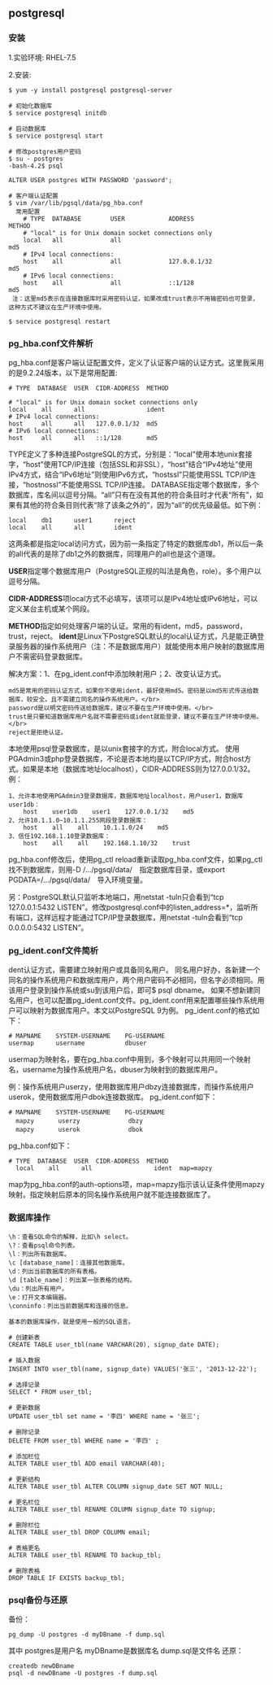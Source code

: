 ## postgresql

### 安装
1.实验环境: RHEL-7.5

2.安装:
```
$ yum -y install postgresql postgresql-server

# 初始化数据库
$ service postgresql initdb

# 启动数据库
$ service postgresql start

# 修改postgres用户密码
$ su - postgres
-bash-4.2$ psql

ALTER USER postgres WITH PASSWORD 'password';

# 客户端认证配置
$ vim /var/lib/pgsql/data/pg_hba.conf
  常用配置
    # TYPE  DATABASE        USER            ADDRESS                 METHOD
    # "local" is for Unix domain socket connections only
    local   all             all                                     md5
    # IPv4 local connections:
    host    all             all             127.0.0.1/32            md5
    # IPv6 local connections:
    host    all             all             ::1/128                 md5
 注：这里md5表示在连接数据库时采用密码认证，如果改成trust表示不用输密码也可登录，这种方式不建议在生产环境中使用。
 
$ service postgresql restart

```

### pg_hba.conf文件解析
pg_hba.conf是客户端认证配置文件，定义了认证客户端的认证方式。这里我采用的是9.2.24版本，以下是常用配置:
```
# TYPE  DATABASE  USER  CIDR-ADDRESS  METHOD
 
# "local" is for Unix domain socket connections only
local    all      all                 ident
# IPv4 local connections:
host     all      all   127.0.0.1/32  md5
# IPv6 local connections:
host     all      all   ::1/128       md5
```
TYPE定义了多种连接PostgreSQL的方式，分别是：“local”使用本地unix套接字，“host”使用TCP/IP连接（包括SSL和非SSL），“host”结合“IPv4地址”使用IPv4方式，结合“IPv6地址”则使用IPv6方式，“hostssl”只能使用SSL TCP/IP连接，“hostnossl”不能使用SSL TCP/IP连接。
DATABASE指定哪个数据库，多个数据库，库名间以逗号分隔。“all”只有在没有其他的符合条目时才代表“所有”，如果有其他的符合条目则代表“除了该条之外的”，因为“all”的优先级最低。如下例：
```
local    db1      user1      reject
local    all      all        ident
```
这两条都是指定local访问方式，因为前一条指定了特定的数据库db1，所以后一条的all代表的是除了db1之外的数据库，同理用户的all也是这个道理。

**USER**指定哪个数据库用户（PostgreSQL正规的叫法是角色，role）。多个用户以逗号分隔。

**CIDR-ADDRESS**项local方式不必填写，该项可以是IPv4地址或IPv6地址，可以定义某台主机或某个网段。

**METHOD**指定如何处理客户端的认证。常用的有ident，md5，password，trust，reject。
**ident**是Linux下PostgreSQL默认的local认证方式，凡是能正确登录服务器的操作系统用户（注：不是数据库用户）就能使用本用户映射的数据库用户不需密码登录数据库。

解决方案：1、在pg_ident.conf中添加映射用户；2、改变认证方式。
```
md5是常用的密码认证方式，如果你不使用ident，最好使用md5。密码是以md5形式传送给数据库，较安全，且不需建立同名的操作系统用户。</br>
password是以明文密码传送给数据库，建议不要在生产环境中使用。</br>
trust是只要知道数据库用户名就不需要密码或ident就能登录，建议不要在生产环境中使用。</br>
reject是拒绝认证。
```

本地使用psql登录数据库，是以unix套接字的方式，附合local方式。
使用PGAdmin3或php登录数据库，不论是否本地均是以TCP/IP方式，附合host方式。如果是本地（数据库地址localhost），CIDR-ADDRESS则为127.0.0.1/32。
例：
```
1、允许本地使用PGAdmin3登录数据库，数据库地址localhost，用户user1，数据库user1db：
    host    user1db    user1    127.0.0.1/32    md5
2、允许10.1.1.0~10.1.1.255网段登录数据库：
    host    all    all    10.1.1.0/24    md5
3、信任192.168.1.10登录数据库：
    host    all    all    192.168.1.10/32    trust
```

pg_hba.conf修改后，使用pg_ctl reload重新读取pg_hba.conf文件，如果pg_ctl找不到数据库，则用-D /.../pgsql/data/　指定数据库目录，或export PGDATA=/.../pgsql/data/　导入环境变量。

另：PostgreSQL默认只监听本地端口，用netstat -tuln只会看到“tcp 127.0.0.1:5432 LISTEN”。修改postgresql.conf中的listen_address=*，监听所有端口，这样远程才能通过TCP/IP登录数据库，用netstat -tuln会看到“tcp 0.0.0.0:5432 LISTEN”。

### pg_ident.conf文件简析

dent认证方式，需要建立映射用户或具备同名用户。
同名用户好办，各新建一个同名的操作系统用户和数据库用户，两个用户密码不必相同，但名字必须相同。用该用户登录到操作系统或su到该用户后，即可$ psql dbname。
如果不想新建同名用户，也可以配置pg_ident.conf文件。pg_ident.conf用来配置哪些操作系统用户可以映射为数据库用户。本文以PostgreSQL 9为例。
pg_ident.conf的格式如下：
```
# MAPNAME    SYSTEM-USERNAME    PG-USERNAME
usermap      username           dbuser
```
usermap为映射名，要在pg_hba.conf中用到，多个映射可以共用同一个映射名，username为操作系统用户名，dbuser为映射到的数据库用户。

例：操作系统用户userzy，使用数据库用户dbzy连接数据库，而操作系统用户userok，使用数据库用户dbok连接数据库。
pg_ident.conf如下：
```
# MAPNAME    SYSTEM-USERNAME    PG-USERNAME
  mapzy　　　　userzy　　　　　　　　dbzy
  mapzy　　　　userok　　　　　　　　dbok
```
pg_hba.conf如下：
```
# TYPE  DATABASE  USER  CIDR-ADDRESS  METHOD
  local    all      all                 ident  map=mapzy
```
map为pg_hba.conf的auth-options项，map=mapzy指示该认证条件使用mapzy映射。指定映射后原本的同名操作系统用户就不能连接数据库了。

### 数据库操作

```
\h：查看SQL命令的解释，比如\h select。
\?：查看psql命令列表。
\l：列出所有数据库。
\c [database_name]：连接其他数据库。
\d：列出当前数据库的所有表格。
\d [table_name]：列出某一张表格的结构。
\du：列出所有用户。
\e：打开文本编辑器。
\conninfo：列出当前数据库和连接的信息。

基本的数据库操作，就是使用一般的SQL语言。

# 创建新表 
CREATE TABLE user_tbl(name VARCHAR(20), signup_date DATE);

# 插入数据 
INSERT INTO user_tbl(name, signup_date) VALUES('张三', '2013-12-22');

# 选择记录 
SELECT * FROM user_tbl;

# 更新数据 
UPDATE user_tbl set name = '李四' WHERE name = '张三';

# 删除记录 
DELETE FROM user_tbl WHERE name = '李四' ;

# 添加栏位 
ALTER TABLE user_tbl ADD email VARCHAR(40);

# 更新结构 
ALTER TABLE user_tbl ALTER COLUMN signup_date SET NOT NULL;

# 更名栏位 
ALTER TABLE user_tbl RENAME COLUMN signup_date TO signup;

# 删除栏位 
ALTER TABLE user_tbl DROP COLUMN email;

# 表格更名 
ALTER TABLE user_tbl RENAME TO backup_tbl;

# 删除表格 
DROP TABLE IF EXISTS backup_tbl;
```

### psql备份与还原

备份：

    pg_dump -U postgres -d myDBname -f dump.sql
其中
postgres是用户名
myDBname是数据库名
dump.sql是文件名
还原：

    createdb newDBname
    psql -d newDBname -U postgres -f dump.sql





